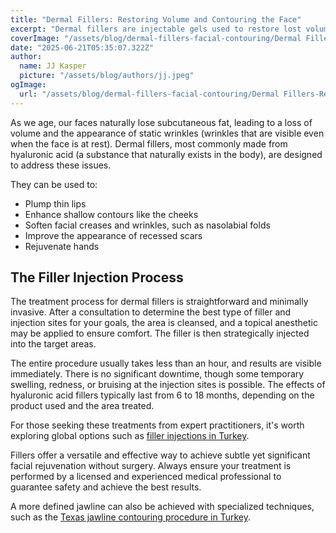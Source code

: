 ```yaml
---
title: "Dermal Fillers: Restoring Volume and Contouring the Face"
excerpt: "Dermal fillers are injectable gels used to restore lost volume, smooth out wrinkles, and enhance facial contours. From plumping lips to lifting cheeks, find out how fillers like hyaluronic acid can rejuvenate your appearance instantly."
coverImage: "/assets/blog/dermal-fillers-facial-contouring/Dermal Fillers-Restoring.jpeg"
date: "2025-06-21T05:35:07.322Z"
author:
  name: JJ Kasper
  picture: "/assets/blog/authors/jj.jpeg"
ogImage:
  url: "/assets/blog/dermal-fillers-facial-contouring/Dermal Fillers-Restoring.jpeg"
---
```


As we age, our faces naturally lose subcutaneous fat, leading to a loss of volume and the appearance of static wrinkles (wrinkles that are visible even when the face is at rest). Dermal fillers, most commonly made from hyaluronic acid (a substance that naturally exists in the body), are designed to address these issues.

They can be used to:

- Plump thin lips
- Enhance shallow contours like the cheeks
- Soften facial creases and wrinkles, such as nasolabial folds
- Improve the appearance of recessed scars
- Rejuvenate hands

## The Filler Injection Process

The treatment process for dermal fillers is straightforward and minimally invasive. After a consultation to determine the best type of filler and injection sites for your goals, the area is cleansed, and a topical anesthetic may be applied to ensure comfort. The filler is then strategically injected into the target areas.

The entire procedure usually takes less than an hour, and results are visible immediately. There is no significant downtime, though some temporary swelling, redness, or bruising at the injection sites is possible. The effects of hyaluronic acid fillers typically last from 6 to 18 months, depending on the product used and the area treated.

For those seeking these treatments from expert practitioners, it's worth exploring global options such as [filler injections in Turkey](https://o9medical.com/%D8%AD%D9%82%D9%86-%D8%A7%D9%84%D9%81%D9%8A%D9%84%D8%B1-%D9%81%D9%8A-%D8%AA%D8%B1%D9%83%D9%8A%D8%A7).

Fillers offer a versatile and effective way to achieve subtle yet significant facial rejuvenation without surgery. Always ensure your treatment is performed by a licensed and experienced medical professional to guarantee safety and achieve the best results.

A more defined jawline can also be achieved with specialized techniques, such as the [Texas jawline contouring procedure in Turkey](https://o9medical.com/%D8%A5%D8%AC%D8%B1%D8%A7%D8%A1-%D8%B9%D9%85%D9%84%D9%8A%D8%A9-%D8%AA%D9%83%D8%B3%D8%A7%D8%B3-%D9%84%D8%AA%D8%AC%D9%85%D9%8A%D9%84-%D8%A7%D9%84%D9%81%D9%83-%D9%81%D9%8A-%D8%AA%D8%B1%D9%83%D9%8A%D8%A7).
